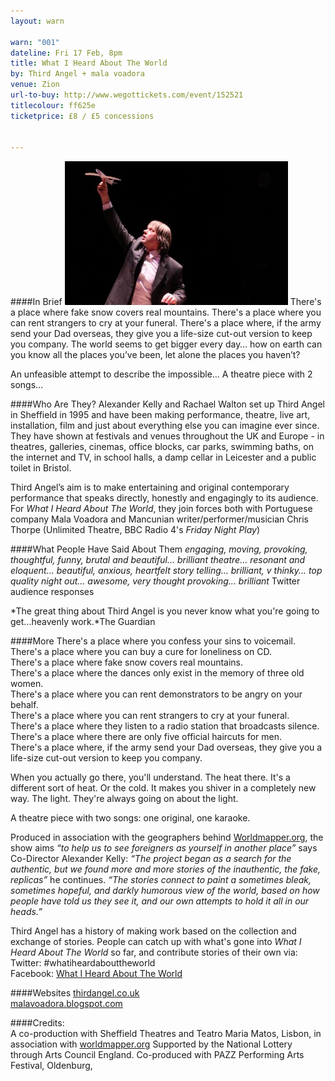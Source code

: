 ```yaml
---
layout: warn

warn: "001"
dateline: Fri 17 Feb, 8pm
title: What I Heard About The World
by: Third Angel + mala voadora
venue: Zion
url-to-buy: http://www.wegottickets.com/event/152521
titlecolour: ff625e
ticketprice: £8 / £5 concessions


---
```


####In Brief
![Third Angel](thirdangel.jpg) There's a place where fake snow covers real mountains.  There's a place where you can rent strangers to cry at your funeral.  There's a place where, if the army send your Dad overseas, they give you a life-size cut-out version to keep you company.
The world seems to get bigger every day… how on earth can you know all the places you’ve been, let alone the places you haven’t?

An unfeasible attempt to describe the impossible… A theatre piece with 2 songs…

####Who Are They?
Alexander Kelly and Rachael Walton set up Third Angel in Sheffield in 1995 and have been making performance, theatre, live art, installation, film and just about everything else you can imagine ever since.  They have shown at festivals and venues throughout the UK and Europe - in theatres, galleries, cinemas, office blocks, car parks, swimming baths, on the internet and TV, in school halls, a damp cellar in Leicester and a public toilet in Bristol. 

Third Angel’s aim is to make entertaining and original contemporary performance that speaks directly, honestly and engagingly to its audience.
For *What I Heard About The World*, they join forces both with Portuguese company Mala Voadora and Mancunian writer/performer/musician Chris Thorpe (Unlimited Theatre, BBC Radio 4's *Friday Night Play*)

####What People Have Said About Them
*engaging, moving, provoking, thoughtful, funny, brutal and beautiful... brilliant theatre...  resonant and eloquent... beautiful, anxious, heartfelt story telling... brilliant, v thinky... top quality night out... awesome, very thought provoking... brilliant* Twitter audience responses

*The great thing about Third Angel is you never know what you're going to get...heavenly work.*The Guardian

####More
There's a place where you confess your sins to voicemail.    
There's a place where you can buy a cure for loneliness on CD.    
There's a place where fake snow covers real mountains.    
There's a place where the dances only exist in the memory of three old women.    
There's a place where you can rent demonstrators to be angry on your behalf.   
There's a place where you can rent strangers to cry at your funeral.    
There's a place where they listen to a radio station that broadcasts silence.    
There's a place where there are only five official haircuts for men.       
There's a place where, if the army send your Dad overseas, they give you a life-size cut-out version to keep you company.

When you actually go there, you'll understand. The heat there. It's a different sort of heat. Or the cold. It makes you shiver in a completely new way. The light. They're always going on about the light.

A theatre piece with two songs: one original, one karaoke.

Produced in association with the geographers behind [Worldmapper.org](http://www.worldmapper.org), the show aims *“to help us to see foreigners as yourself in another place”* says Co-Director Alexander Kelly:
*“The project began as a search for the authentic, but we found more and more stories of the inauthentic, the fake, replicas”* he continues. *“The stories connect to paint a sometimes bleak, sometimes hopeful, and darkly humorous view of the world, based on how people have told us they see it, and our own attempts to hold it all in our heads.”*

Third Angel has a history of making work based on the collection and exchange of stories.  People can catch up with what's gone into *What I Heard About The World* so far, and contribute stories of their own via:    
Twitter: #whatiheardabouttheworld    
Facebook: [What I Heard About The World](http://www.facebook.com/pages/What-I-Heard-About-The-World/143036205737691)

####Websites
[thirdangel.co.uk](http://www.thirdangel.co.uk)      
[malavoadora.blogspot.com](http://www.malavoadora.blogspot.com)

####Credits:  
A co-production with Sheffield Theatres and Teatro Maria Matos, Lisbon, in association with [worldmapper.org](http://www.worldmapper.org)
Supported by the National Lottery through Arts Council England. 
Co-produced with PAZZ Performing Arts Festival, Oldenburg, 

